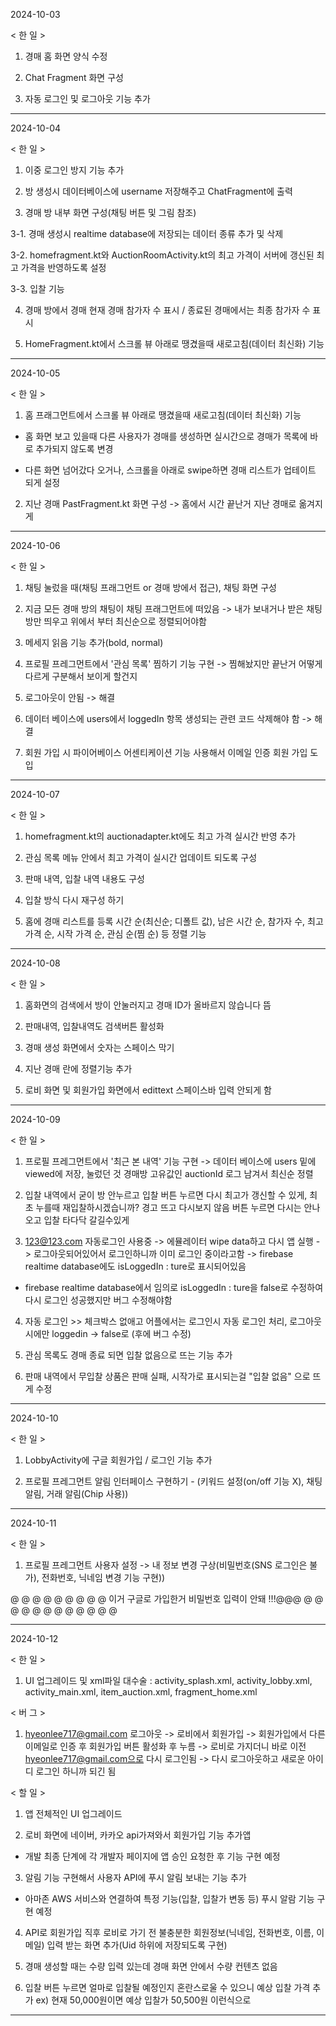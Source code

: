 2024-10-03

< 한 일 >

1. 경매 홈 화면 양식 수정

2. Chat Fragment 화면 구성

3. 자동 로그인 및 로그아웃 기능 추가


----------------------------------------------------------------------------------------------------


2024-10-04

< 한 일 >

1. 이중 로그인 방지 기능 추가

2. 방 생성시 데이터베이스에 username 저장해주고 ChatFragment에 출력

3. 경매 방 내부 화면 구성(채팅 버튼 및 그림 참조)

3-1. 경매 생성시 realtime database에 저장되는 데이터 종류 추가 및 삭제

3-2. homefragment.kt와 AuctionRoomActivity.kt의 최고 가격이 서버에 갱신된 최고 가격을 반영하도록 설정

3-3. 입찰 기능

4. 경매 방에서 경매 현재 경매 참가자 수 표시 / 종료된 경매에서는 최종 참가자 수 표시

5. HomeFragment.kt에서 스크롤 뷰 아래로 땡겼을때 새로고침(데이터 최신화) 기능


----------------------------------------------------------------------------------------------------


2024-10-05

< 한 일 >

1. 홈 프래그먼트에서 스크롤 뷰 아래로 땡겼을때 새로고침(데이터 최신화) 기능

- 홈 화면 보고 있을때 다른 사용자가 경매를 생성하면 실시간으로 경매가 목록에 바로 추가되지 않도록 변경

- 다른 화면 넘어갔다 오거나, 스크롤을 아래로 swipe하면 경매 리스트가 업테이트 되게 설정

2. 지난 경매 PastFragment.kt 화면 구성 -> 홈에서 시간 끝난거 지난 경매로 옮겨지게


----------------------------------------------------------------------------------------------------


2024-10-06

< 한 일 >

1. 채팅 눌렀을 때(채팅 프래그먼트 or 경매 방에서 접근), 채팅 화면 구성

2. 지금 모든 경매 방의 채팅이 채팅 프래그먼트에 떠있음 -> 내가 보내거나 받은 채팅방만 띄우고 위에서 부터 최신순으로 정렬되어야함

3. 메세지 읽음 기능 추가(bold, normal)

4. 프로필 프레그먼트에서 '관심 목록' 찜하기 기능 구현 -> 찜해놨지만 끝난거 어떻게 다르게 구분해서 보이게 할건지

5. 로그아웃이 안됨 -> 해결

6. 데이터 베이스에 users에서 loggedIn 항목 생성되는 관련 코드 삭제해야 함 -> 해결

7. 회원 가입 시 파이어베이스 어센티케이션 기능 사용해서 이메일 인증 회원 가입 도입


----------------------------------------------------------------------------------------------------


2024-10-07

< 한 일 >

1. homefragment.kt의 auctionadapter.kt에도 최고 가격 실시간 반영 추가

2. 관심 목록 메뉴 안에서 최고 가격이 실시간 업데이트 되도록 구성

3. 판매 내역, 입찰 내역 내용도 구성

4. 입찰 방식 다시 재구성 하기

5. 홈에 경매 리스트를 등록 시간 순(최신순; 디폴트 값), 남은 시간 순, 참가자 수, 최고 가격 순, 시작 가격 순, 관심 순(찜 순) 등 정렬 기능


----------------------------------------------------------------------------------------------------


2024-10-08

< 한 일 >

1. 홈화면의 검색에서 방이 안눌러지고 경매 ID가 올바르지 않습니다 뜸

2. 판매내역, 입찰내역도 검색버튼 활성화

3. 경매 생성 화면에서 숫자는 스페이스 막기

4. 지난 경매 란에 정렬기능 추가

5. 로비 화면 및 회원가입 화면에서 edittext 스페이스바 입력 안되게 함


----------------------------------------------------------------------------------------------------


2024-10-09

< 한 일 >

1. 프로필 프레그먼트에서 '최근 본 내역' 기능 구현 -> 데이터 베이스에 users 밑에 viewed에 저장, 눌렀던 것 경매방 고유값인 auctionId 로그 남겨서 최신순 정렬

2. 입찰 내역에서 굳이 방 안누르고 입찰 버튼 누르면 다시 최고가 갱신할 수 있게, 최초 누를때 재입찰하시겠습니까? 경고 뜨고 다시보지 않음 버튼 누르면 다시는 안나오고 입찰 타다닥 갈길수있게

3. 123@123.com 자동로그인 사용중 -> 에뮬레이터 wipe data하고 다시 앱 실행 -> 로그아웃되어있어서 로그인하니까 이미 로그인 중이라고함 -> firebase realtime database에도 isLoggedIn : ture로 표시되어있음

- firebase realtime database에서 임의로 isLoggedIn : ture을 false로 수정하여 다시 로그인 성공했지만 버그 수정해야함

4. 자동 로그인 >> 체크박스 없애고 어플에서는 로그인시 자동 로그인 처리, 로그아웃 시에만 loggedin -> false로 (후에 버그 수정)

6. 관심 목록도 경매 종료 되면  입찰 없음으로 뜨는 기능 추가

7. 판매 내역에서 무입찰 상품은 판매 실패, 시작가로 표시되는걸 "입찰 없음" 으로 뜨게 수정


----------------------------------------------------------------------------------------------------


2024-10-10

< 한 일 >

1. LobbyActivity에 구글 회원가입 / 로그인 기능 추가

2. 프로필 프레그먼트 알림 인터페이스 구현하기 - (키워드 설정(on/off 기능 X), 채팅 알림, 거래 알림(Chip 사용))


----------------------------------------------------------------------------------------------------


2024-10-11

< 한 일 >

1. 프로필 프레그먼트 사용자 설정 -> 내 정보 변경 구상(비밀번호(SNS 로그인은 불가), 전화번호, 닉네임 변경 기능 구현))

@ @ @ @ @ @ @ @ @ 이거 구글로 가입한거 비밀번호 입력이 안돼 !!!@@@ @ @ @ @ @ @ @ @ @ @ @ @ 


----------------------------------------------------------------------------------------------------


2024-10-12

< 한 일 >

1. UI 업그레이드 및 xml파일 대수술 : activity_splash.xml, activity_lobby.xml, activity_main.xml, item_auction.xml, fragment_home.xml

< 버 그 >

1. hyeonlee717@gmail.com 로그아웃 -> 로비에서 회원가입 -> 회원가입에서 다른 이메일로 인증 후 회원가입 버튼 활성화 후 누름 -> 로비로 가지더니 바로 이전 hyeonlee717@gmail.com으로 다시 로그인됨 -> 다시 로그아웃하고 새로운 아이디 로그인 하니까 되긴 됨

< 할 일 >

1. 앱 전체적인 UI 업그레이드

2. 로비 화면에 네이버, 카카오 api가져와서 회원가입 기능 추가앱

- 개발 최종 단계에 각 개발자 페이지에 앱 승인 요청한 후 기능 구현 예정

3. 알림 기능 구현해서 사용자 API에 푸시 알림 보내는 기능 추가

- 아마존 AWS 서비스와 연결하여 특정 기능(입찰, 입찰가 변동 등) 푸시 알람 기능 구현 예정

4. API로 회원가입 직후 로비로 가기 전 불충분한 회원정보(닉네임, 전화번호, 이름, 이메일) 입력 받는 화면 추가(Uid 하위에 저장되도록 구현)

5. 경매 생성할 때는 수량 입력 있는데 경매 화면 안에서 수량 컨텐츠 없음

6. 입찰 버튼 누르면 얼마로 입찰될 예정인지 혼란스로울 수 있으니 예상 입찰 가격 추가 ex) 현재 50,000원이면 예상 입찰가 50,500원 이런식으로


----------------------------------------------------------------------------------------------------








